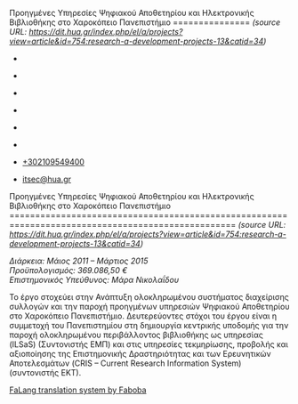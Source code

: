 Προηγμένες Υπηρεσίες Ψηφιακού Αποθετηρίου και Ηλεκτρονικής Βιβλιοθήκης στο Χαροκόπειο Πανεπιστήμιο
===============    *(source URL: https://dit.hua.gr/index.php/el/a/projects?view=article&id=754:research-a-development-projects-13&catid=34)*

*   [](https://www.facebook.com/ditharokopio)
*   [](https://www.youtube.com/channel/UCEHkYirpXF1nSLxDCrfDZ4A)
*   [](https://www.linkedin.com/company/77699385)
*   [](https://www.instagram.com/dithua)

*   [](https://dit.hua.gr/index.php/el/a/projects)
*   [](https://dit.hua.gr/index.php/en/research/projects)

*   [+302109549400](tel:+302109549400)
*   [itsec@hua.gr](mailto:itsec@hua.gr)

Προηγμένες Υπηρεσίες Ψηφιακού Αποθετηρίου και Ηλεκτρονικής Βιβλιοθήκης στο Χαροκόπειο Πανεπιστήμιο
==================================================================================================  *(source URL: https://dit.hua.gr/index.php/el/a/projects?view=article&id=754:research-a-development-projects-13&catid=34)*

_Διάρκεια: Μάιος 2011 – Μάρτιος 2015_  
_Προϋπολογισμός: 369.086,50 €_  
_Επιστημονικός Υπεύθυνος: Μάρα Νικολαΐδου_

Το έργο στοχεύει στην Ανάπτυξη ολοκληρωμένου συστήματος διαχείρισης συλλογών και την παροχή προηγμένων υπηρεσιών Ψηφιακού Αποθετηρίου στο Χαροκόπειο Πανεπιστήμιο. Δευτερεύοντες στόχοι του έργου είναι η συμμετοχή του Πανεπιστημίου στη δημιουργία κεντρικής υποδομής για την παροχή ολοκληρωμένου περιβάλλοντος βιβλιοθήκης ως υπηρεσίας (ILSaS) (Συντονιστής ΕΜΠ) και στις υπηρεσίες τεκμηρίωσης, προβολής και αξιοποίησης της Επιστημονικής Δραστηριότητας και των Ερευνητικών Αποτελεσμάτων (CRIS – Current Research Information System) (συντονιστής ΕΚΤ).

[FaLang translation system by Faboba](http://www.faboba.com/ "Faboba : Création de composantJoomla")

[](https://dit.hua.gr/index.php/el/a/projects?view=article&id=754:research-a-development-projects-13&catid=34#)
